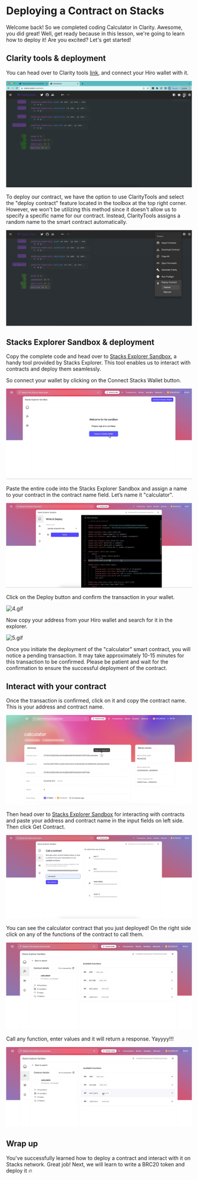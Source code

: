 # Deploying a Contract on Stacks

Welcome back!  So we completed coding Calculator in Clarity. Awesome, you did great! Well, get ready because in this lesson, we're going to learn how to deploy it! Are you excited? Let's get started!

## Clarity tools & deployment

You can head over to Clarity tools [link](https://clarity.tools/code/hello), and connect your Hiro wallet with it.

![1.gif](Deploying%20a%20Contract%20on%20Stacks%207b9f44b94e704a00bdd910f54aafad0c/1.gif)

To deploy our contract, we have the option to use ClarityTools and select the "deploy contract" feature located in the toolbox at the top right corner. However, we won't be utilizing this method since it doesn't allow us to specify a specific name for our contract. Instead, ClarityTools assigns a random name to the smart contract automatically.

![Screen Shot 2023-05-15 at 6.06.09 AM.png](Deploying%20a%20Contract%20on%20Stacks%207b9f44b94e704a00bdd910f54aafad0c/Screen_Shot_2023-05-15_at_6.06.09_AM.png)

## Stacks Explorer Sandbox & deployment

Copy the complete code and head over to [Stacks Explorer Sandbox](https://explorer.stacks.co/sandbox/deploy?chain=testnet), a handy tool provided by Stacks Explorer. This tool enables us to interact with contracts and deploy them seamlessly.

So connect your wallet by clicking on the Connect Stacks Wallet button.

![2.gif](Deploying%20a%20Contract%20on%20Stacks%207b9f44b94e704a00bdd910f54aafad0c/2.gif)

Paste the entire code into the Stacks Explorer Sandbox and assign a name to your contract in the contract name field. Let’s name it "calculator".

![3.gif](Deploying%20a%20Contract%20on%20Stacks%207b9f44b94e704a00bdd910f54aafad0c/3.gif)

Click on the Deploy button and confirm the transaction in your wallet.

![4.gif](Deploying%20a%20Contract%20on%20Stacks%207b9f44b94e704a00bdd910f54aafad0c/4.gif)

Now copy your address from your Hiro wallet and search for it in the explorer.

![5.gif](Deploying%20a%20Contract%20on%20Stacks%207b9f44b94e704a00bdd910f54aafad0c/5.gif)

Once you initiate the deployment of the "calculator" smart contract, you will notice a pending transaction. It may take approximately 10-15 minutes for this transaction to be confirmed. Please be patient and wait for the confirmation to ensure the successful deployment of the contract.

## Interact with your contract

Once the transaction is confirmed, click on it and copy the contract name. This is your address and contract name.

![Screen Shot 2023-05-15 at 6.39.06 AM.png](Deploying%20a%20Contract%20on%20Stacks%207b9f44b94e704a00bdd910f54aafad0c/Screen_Shot_2023-05-15_at_6.39.06_AM.png)

Then head over to [Stacks Explorer Sandbox](https://explorer.stacks.co/sandbox/contract-call?chain=testnet) for interacting with contracts and paste your address and contract name in the input fields on left side. Then click Get Contract.

![Screen Shot 2023-05-15 at 6.35.41 AM.png](Deploying%20a%20Contract%20on%20Stacks%207b9f44b94e704a00bdd910f54aafad0c/Screen_Shot_2023-05-15_at_6.35.41_AM.png)

You can see the calculator contract that you just deployed! On the right side click on any of the functions of the contract to call them.

![Screen Shot 2023-05-15 at 6.42.53 AM.png](Deploying%20a%20Contract%20on%20Stacks%207b9f44b94e704a00bdd910f54aafad0c/Screen_Shot_2023-05-15_at_6.42.53_AM.png)

Call any function, enter values and it will return a response. Yayyyy!!!

![7.gif](Deploying%20a%20Contract%20on%20Stacks%207b9f44b94e704a00bdd910f54aafad0c/7.gif)

## Wrap up

You've successfully learned how to deploy a contract and interact with it on Stacks network. Great job! Next, we will learn to write a BRC20 token and deploy it 🔥